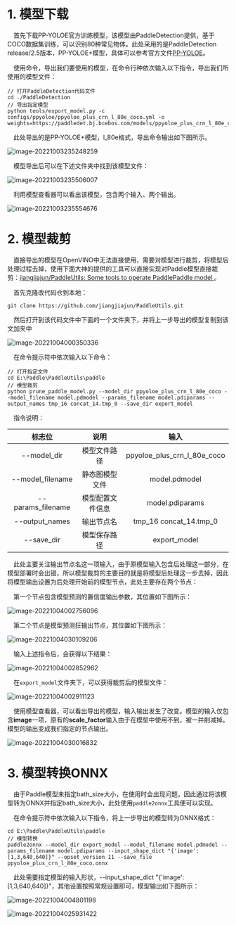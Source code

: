 # 1. 模型下载

&emsp;首先下载PP-YOLOE官方训练模型，该模型由PaddleDetection提供，基于COCO数据集训练，可以识别80种常见物体。此处采用的是PaddleDetection release/2.5版本，PP-YOLOE+模型，具体可以参考官方文件[PP-YOLOE](https://github.com/PaddlePaddle/PaddleDetection/blob/release/2.5/configs/ppyoloe/README_cn.md)。

&emsp;使用命令，导出我们要使用的模型，在命令行种依次输入以下指令，导出我们所使用的模型文件：

```shell
// 打开PaddleDetection代码文件
cd ./PaddleDetection 
// 导出指定模型
python tools/export_model.py -c configs/ppyoloe/ppyoloe_plus_crn_l_80e_coco.yml -o weights=https://paddledet.bj.bcebos.com/models/ppyoloe_plus_crn_l_80e_coco.pdparams
```

&emsp;此处导出的是PP-YOLOE+模型，l_80e格式，导出命令输出如下图所示。

![image-20221003235248259](./image/image-20221003235248259.png)

&emsp;模型导出后可以在下述文件夹中找到该模型文件：

![image-20221003235506007](./image/image-20221003235506007.png)

&emsp;利用模型查看器可以看出该模型，包含两个输入、两个输出。

![image-20221003235554676](.\image\image-20221003235554676.png)

# 2. 模型裁剪

&emsp;直接导出的模型在OpenVINO中无法直接使用，需要对模型进行裁剪，将模型后处理过程去掉，使用下面大神的提供的工具可以直接实现对Paddle模型直接裁剪：[jiangjiajun/PaddleUtils: Some tools to operate PaddlePaddle model ](https://github.com/jiangjiajun/PaddleUtils)。

&emsp;首先克隆改代码仓到本地：

```shell
git clone https://github.com/jiangjiajun/PaddleUtils.git
```

&emsp;然后打开到该代码文件中下面的一个文件夹下，并将上一步导出的模型复制到该文加夹中

![image-20221004000350336](./image/image-20221004000350336.png)

&emsp;在命令提示符中依次输入以下命令：

```shell
// 打开指定文件
cd E:\Paddle\PaddleUtils\paddle
// 模型裁剪
python prune_paddle_model.py --model_dir ppyoloe_plus_crn_l_80e_coco --model_filename model.pdmodel --params_filename model.pdiparams --output_names tmp_16 concat_14.tmp_0 --save_dir export_model
```

&emsp;指令说明：

|      标志位       |       说明       |            输入             |
| :---------------: | :--------------: | :-------------------------: |
|    --model_dir    |   模型文件路径   | ppyoloe_plus_crn_l_80e_coco |
| --model_filename  |  静态图模型文件  |        model.pdmodel        |
| --params_filename | 模型配置文件信息 |       model.pdiparams       |
|  --output_names   |    输出节点名    |   tmp_16 concat_14.tmp_0    |
|    --save_dir     |   模型保存路径   |        export_model         |

&emsp;此处主要关注输出节点名这一项输入，由于原模型输入包含后处理这一部分，在模型部署时会出错，所以模型裁剪的主要目的就是将模型后处理这一步去掉，因此将模型输出设置为后处理开始前的模型节点，此处主要存在两个节点：

&emsp;第一个节点包含模型预测的置信度输出参数，其位置如下图所示：

![image-20221004002756096](./image/image-20221004002756096.png)

&emsp;第二个节点是模型预测狂输出节点，其位置如下图所示：

![image-20221004030109206](./image/image-20221004030109206.png)



&emsp;输入上述指令后，会获得以下结果：

![image-20221004002852962](./image/image-20221004002852962.png)

&emsp;在``export_model``文件夹下，可以获得裁剪后的模型文件：

![image-20221004002911123](./image/image-20221004002911123.png)

&emsp;使用模型查看器，可以看出导出的模型，输入输出发生了改变。模型的输入仅包含**image**一项，原有的**scale_factor**输入由于在模型中使用不到，被一并削减掉。模型的输出变成我们指定的节点输出。

![image-20221004030016832](./image/image-20221004030016832.png)





# 3. 模型转换ONNX

&emsp;由于Paddle模型未指定bath_size大小，在使用时会出现问题，因此通过将该模型转为ONNX并指定bath_size大小，此处使用``paddle2onnx``工具便可以实现。

&emsp;在命令提示符中依次输入以下指令，将上一步导出的模型转为ONNX格式：

```
cd E:\Paddle\PaddleUtils\paddle
// 模型转换
paddle2onnx --model_dir export_model --model_filename model.pdmodel --params_filename model.pdiparams --input_shape_dict "{'image':[1,3,640,640]}" --opset_version 11 --save_file ppyoloe_plus_crn_l_80e_coco.onnx
```

&emsp;此处需要指定模型的输入形状，--input_shape_dict "{'image':[1,3,640,640]}"，其他设置按照常规设置即可，模型输出如下图所示：

![image-20221004004801198](./image/image-20221004004801198.png)



![image-20221004025931422](./image/image-20221004025931422.png)
